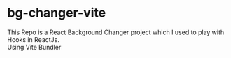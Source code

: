 # bg-changer-vite
This Repo is a React Background Changer project which I used to play with Hooks in ReactJs.
<br>
Using Vite Bundler
